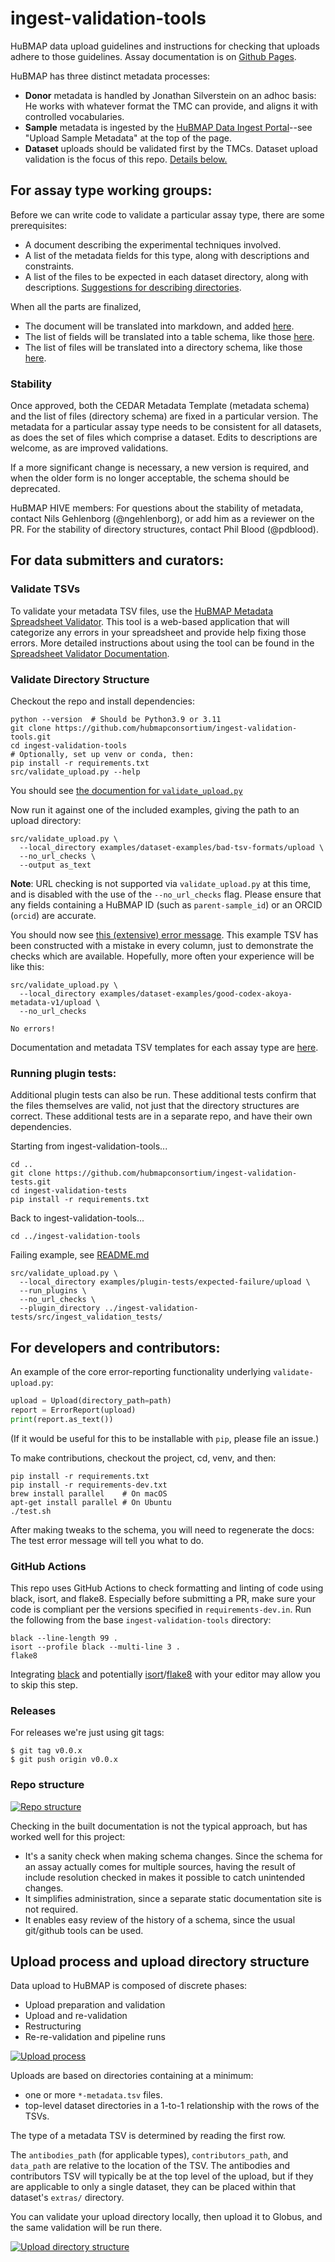 # ingest-validation-tools

HuBMAP data upload guidelines and instructions for checking that uploads adhere to those guidelines.
Assay documentation is on [Github Pages](https://hubmapconsortium.github.io/ingest-validation-tools/).

HuBMAP has three distinct metadata processes:

- **Donor** metadata is handled by Jonathan Silverstein on an adhoc basis: He works with whatever format the TMC can provide, and aligns it with controlled vocabularies.
- **Sample** metadata is ingested by the [HuBMAP Data Ingest Portal](https://ingest.hubmapconsortium.org/)--see "Upload Sample Metadata" at the top of the page.
- **Dataset** uploads should be validated first by the TMCs. Dataset upload validation is the focus of this repo. [Details below.](#for-data-submitters-and-curators)

## For assay type working groups:

Before we can write code to validate a particular assay type, there are some prerequisites:

- A document describing the experimental techniques involved.
- A list of the metadata fields for this type, along with descriptions and constraints.
- A list of the files to be expected in each dataset directory, along with descriptions.
  [Suggestions for describing directories](HOWTO-describe-directories.md).

When all the parts are finalized,

- The document will be translated into markdown, and added [here](https://github.com/hubmapconsortium/portal-docs/tree/main/assays).
- The list of fields will be translated into a table schema, like those [here](src/ingest_validation_tools/table-schemas).
- The list of files will be translated into a directory schema, like those [here](src/ingest_validation_tools/directory-schemas).

### Stability

Once approved, both the CEDAR Metadata Template (metadata schema)
and the list of files (directory schema) are fixed in a particular version.
The metadata for a particular assay type needs to be consistent for all datasets,
as does the set of files which comprise a dataset.
Edits to descriptions are welcome, as are improved validations.

If a more significant change is necessary, a new version is required,
and when the older form is no longer acceptable, the schema should be deprecated.

HuBMAP HIVE members: For questions about the stability of metadata,
contact Nils Gehlenborg (@ngehlenborg), or add him as a reviewer on the PR.
For the stability of directory structures,
contact Phil Blood (@pdblood).

## For data submitters and curators:

### Validate TSVs

To validate your metadata TSV files, use the [HuBMAP Metadata Spreadsheet Validator](https://metadatavalidator.metadatacenter.org/). This tool is a web-based application that will categorize any errors in your spreadsheet and provide help fixing those errors. More detailed instructions about using the tool can be found in the [Spreadsheet Validator Documentation](https://metadatacenter.github.io/spreadsheet-validator-docs/).

### Validate Directory Structure

Checkout the repo and install dependencies:

```
python --version  # Should be Python3.9 or 3.11
git clone https://github.com/hubmapconsortium/ingest-validation-tools.git
cd ingest-validation-tools
# Optionally, set up venv or conda, then:
pip install -r requirements.txt
src/validate_upload.py --help
```

You should see [the documention for `validate_upload.py`](script-docs/README-validate_upload.py.md)

Now run it against one of the included examples, giving the path to an upload directory:

```
src/validate_upload.py \
  --local_directory examples/dataset-examples/bad-tsv-formats/upload \
  --no_url_checks \
  --output as_text
```
**Note**: URL checking is not supported via `validate_upload.py` at this time, and is disabled with the use of the `--no_url_checks` flag. Please ensure that any fields containing a HuBMAP ID (such as `parent-sample_id`) or an ORCID (`orcid`) are accurate.

You should now see [this (extensive) error message](examples/dataset-examples/bad-tsv-formats/README.md).
This example TSV has been constructed with a mistake in every column, just to demonstrate the checks which are available. Hopefully, more often your experience will be like this:

```
src/validate_upload.py \
  --local_directory examples/dataset-examples/good-codex-akoya-metadata-v1/upload \
  --no_url_checks
```

```
No errors!
```

Documentation and metadata TSV templates for each assay type are [here](https://hubmapconsortium.github.io/ingest-validation-tools/).

### Running plugin tests:

Additional plugin tests can also be run.
These additional tests confirm that the files themselves are valid, not just that the directory structures are correct.
These additional tests are in a separate repo, and have their own dependencies.

Starting from ingest-validation-tools...
```
cd ..
git clone https://github.com/hubmapconsortium/ingest-validation-tests.git
cd ingest-validation-tests
pip install -r requirements.txt
```

Back to ingest-validation-tools...
```
cd ../ingest-validation-tools
```

Failing example, see [README.md](examples/plugin-tests/expected-failure/README.md)
```
src/validate_upload.py \
  --local_directory examples/plugin-tests/expected-failure/upload \
  --run_plugins \
  --no_url_checks \
  --plugin_directory ../ingest-validation-tests/src/ingest_validation_tests/
```

## For developers and contributors:

An example of the core error-reporting functionality underlying `validate-upload.py`:

```python
upload = Upload(directory_path=path)
report = ErrorReport(upload)
print(report.as_text())
```

(If it would be useful for this to be installable with `pip`, please file an issue.)

To make contributions, checkout the project, cd, venv, and then:

```
pip install -r requirements.txt
pip install -r requirements-dev.txt
brew install parallel    # On macOS
apt-get install parallel # On Ubuntu
./test.sh
```

After making tweaks to the schema, you will need to regenerate the docs:
The test error message will tell you what to do.

### GitHub Actions

This repo uses GitHub Actions to check formatting and linting of code using black, isort, and flake8. Especially before submitting a PR, make sure your code is compliant per the versions specified in `requirements-dev.in`. Run the following from the base `ingest-validation-tools` directory:

```
black --line-length 99 .
isort --profile black --multi-line 3 .
flake8
```

Integrating [black](https://black.readthedocs.io/en/stable/integrations/editors.html) and potentially [isort](https://pycqa.github.io/isort/)/[flake8](https://flake8.pycqa.org/en/latest/index.html) with your editor may allow you to skip this step.

### Releases

For releases we're just using git tags:

```
$ git tag v0.0.x
$ git push origin v0.0.x
```

### Repo structure

[![Repo structure](https://docs.google.com/drawings/d/e/2PACX-1vQ8gorGI8ceYBf0bIJQlw4HvI3ooVTvCfickHhCvGJU4yy5kViJI39oqQ7xB20WLYxv8FMRuBLGwmH-/pub?w=600)](https://docs.google.com/drawings/d/1UK81oUHTSHetGXRsA-YeSFS-kb6Nw2rNpnw8SBysYXU/edit)

Checking in the built documentation is not the typical approach, but has worked well for this project:

- It's a sanity check when making schema changes. Since the schema for an assay actually comes for multiple sources, having the result of include resolution checked in makes it possible to catch unintended changes.
- It simplifies administration, since a separate static documentation site is not required.
- It enables easy review of the history of a schema, since the usual git/github tools can be used.

## Upload process and upload directory structure

Data upload to HuBMAP is composed of discrete phases:

- Upload preparation and validation
- Upload and re-validation
- Restructuring
- Re-re-validation and pipeline runs

[![Upload process](https://docs.google.com/drawings/d/e/2PACX-1vSlMUKk0QU1bboxbT3x6gEMRawZDjZH_PWma2ZKVsnqlIDaCg3OFKq2zQg9dW_2ty8U3Z4UEENhUMvR/pub?w=1000)](https://docs.google.com/drawings/d/1fDhORYm8DYnCnbvpIrMMN0OxFQakHir_Ss071q2ySNc/edit)

Uploads are based on directories containing at a minimum:

- one or more `*-metadata.tsv` files.
- top-level dataset directories in a 1-to-1 relationship with the rows of the TSVs.

The type of a metadata TSV is determined by reading the first row.

The `antibodies_path` (for applicable types), `contributors_path`, and `data_path` are relative to the location of the TSV.
The antibodies and contributors TSV will typically be at the top level of the upload,
but if they are applicable to only a single dataset, they can be placed within that dataset's `extras/` directory.

You can validate your upload directory locally, then upload it to Globus, and the same validation will be run there.

[![Upload directory structure](https://docs.google.com/drawings/d/e/2PACX-1vS8F78bk0zHSRygMIyTLruAMxjL4c5EY_q_Mp3gN2TbdZLtalax5AxyvwBWyqWwAJH941ziqJPqBDTW/pub?w=500)](https://docs.google.com/drawings/d/1nhrRWBgcZh6GE2MCKysIq4KzsRL6SZm0jYtvadF83Kk/edit)
